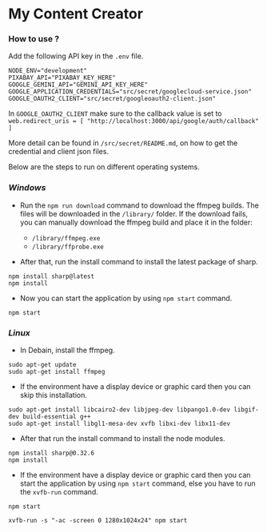 # My Content Creator

### How to use ?
Add the following API key in the `.env` file.
```
NODE_ENV="development"
PIXABAY_API="PIXABAY_KEY_HERE"
GOOGLE_GEMINI_API="GEMINI_API_KEY_HERE"
GOOGLE_APPLICATION_CREDENTIALS="src/secret/googlecloud-service.json"
GOOGLE_OAUTH2_CLIENT="src/secret/googleoauth2-client.json"
```

In `GOOGLE_OAUTH2_CLIENT` make sure to the callback value is set to `web.redirect_uris = [ "http://localhost:3000/api/google/auth/callback" ]`

More detail can be found in `/src/secret/README.md`, on how to get the credential and client json files.

Below are the steps to run on different operating systems.
### *Windows*
- Run the `npm run download` command to download the ffmpeg builds. The files will be downloaded in the `/library/` folder. If the download fails, you can manually download the ffmpeg build and place it in the folder:
    - `/library/ffmpeg.exe`
    - `/library/ffprobe.exe`

- After that, run the install command to install the latest package of sharp.
```
npm install sharp@latest
npm install
```

- Now you can start the application by using `npm start` command.
```
npm start
```

### *Linux*
- In Debain, install the ffmpeg.
```
sudo apt-get update
sudo apt-get install ffmpeg
```

- If the environment have a display device or graphic card then you can skip this installation.
```
sudo apt-get install libcairo2-dev libjpeg-dev libpango1.0-dev libgif-dev build-essential g++
sudo apt-get install libgl1-mesa-dev xvfb libxi-dev libx11-dev
```

- After that run the install command to install the node modules.
```
npm install sharp@0.32.6
npm install
```

- If the environment have a display device or graphic card then you can start the application by using `npm start` command, else you have to run the `xvfb-run` command.
```
npm start
```
```
xvfb-run -s "-ac -screen 0 1280x1024x24" npm start
```